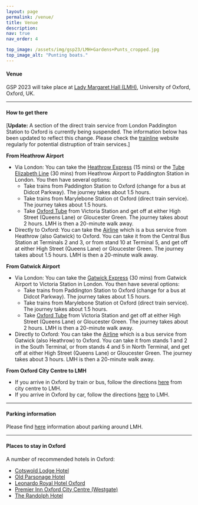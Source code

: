 ```yaml
---
layout: page
permalink: /venue/
title: Venue
description: 
nav: true
nav_order: 4

top_image: /assets/img/gsp23/LMH+Gardens+Punts_cropped.jpg
top_image_alt: "Punting boats."
---
```


#### Venue
GSP 2023 will take place at [Lady Margaret Hall (LMH)](https://www.lmh.ox.ac.uk), University of Oxford, Oxford, UK.

---
#### How to get there
[**Update:** A section of the direct train service from London Paddington Station to Oxford is currently being suspended. The information below has been updated to reflect this change. Please check the [trainline](https://www.thetrainline.com/trains/great-britain/industrial-action) website regularly for potential distruption of train services.]

**From Heathrow Airport**
+ Via London: You can take the [Heathrow Express](https://www.heathrow.com/transport-and-directions/by-rail-or-train/heathrow-express) (15 mins) or the [Tube Elizabeth Line](https://www.heathrow.com/transport-and-directions/by-rail-or-train/elizabeth-line) (30 mins) from Heathrow Airport to Paddington Station in London. You then have several options:
  + Take trains from Paddington Station to Oxford (change for a bus at Didcot Parkway). The journey takes about 1.5 hours.
  + Take trains from Marylebone Station ot Oxford (direct train service). The journey takes about 1.5 hours.
  + Take [Oxford Tube](https://www.stagecoachbus.com/promos-and-offers/oxfordshire/oxford-tube) from Victoria Station and get off at either High Street (Queens Lane) or Gloucester Green. The journey takes about 2 hours. LMH is then a 20-minute walk away.
+ Directly to Oxford: You can take the [Airline](https://www.theairlineoxford.co.uk/) which is a bus service from Heathrow (also Gatwick) to Oxford. You can take it from the Central Bus Station at Terminals 2 and 3, or from stand 10 at Terminal 5, and get off at either High Street (Queens Lane) or Gloucester Green. The journey takes about 1.5 hours. LMH is then a 20-minute walk away.

**From Gatwick Airport**
+ Via London: You can take the [Gatwick Express](https://www.gatwickexpress.com/) (30 mins) from Gatwick Airport to Victoria Station in London. You then have several options:
  + Take trains from Paddington Station to Oxford (change for a bus at Didcot Parkway). The journey takes about 1.5 hours.
  + Take trains from Marylebone Station ot Oxford (direct train service). The journey takes about 1.5 hours.
  + Take [Oxford Tube](https://www.stagecoachbus.com/promos-and-offers/oxfordshire/oxford-tube) from Victoria Station and get off at either High Street (Queens Lane) or Gloucester Green. The journey takes about 2 hours. LMH is then a 20-minute walk away.
+ Directly to Oxford: You can take the [Airline](https://www.theairlineoxford.co.uk/) which is a bus service from Gatwick (also Heathrow) to Oxford. You can take it from stands 1 and 2 in the South Terminal, or from stands 4 and 5 in North Terminal, and get off at either High Street (Queens Lane) or Gloucester Green. The journey takes about 3 hours. LMH is then a 20-minute walk away.

**From Oxford City Centre to LMH**
+ If you arrive in Oxford by train or bus, follow the directions [here](/assets/pdf/Directions%20to%20Lady%20Margaret%20Hall%20from%20Oxford%20Rail%20and%20Bus%20Stations.pdf) from city centre to LMH.
+ If you arrive in Oxford by car, follow the directions [here](/assets/pdf/Directions%20to%20Lady%20Margaret%20Hall.pdf) to LMH.

---
#### Parking information
Please find [here](/assets/pdf/Parking%20Around%20LMH.pdf) information about parking around LMH.

---
#### Places to stay in Oxford
A number of recommended hotels in Oxford:
+ [Cotswold Lodge Hotel](http://www.cotswoldlodgehotel.co.uk/)
+ [Old Parsonage Hotel](https://www.oldparsonagehotel.co.uk/)
+ [Leonardo Royal Hotel Oxford](https://www.leonardohotels.co.uk/hotels/oxford)
+ [Premier Inn Oxford City Centre (Westgate)](https://www.premierinn.com/gb/en/hotels/england/oxfordshire/oxford/oxford-city-centre-westgate.html)
+ [The Randolph Hotel](https://www.graduatehotels.com/oxford-uk/)
